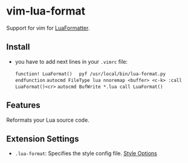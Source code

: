 # vim-lua-format

Support for vim for [LuaFormatter](https://github.com/Koihik/LuaFormatter).

## Install

* you have to add next lines in your `.vimrc` file:

  `function! LuaFormat()`
  `  pyf /usr/local/bin/lua-format.py`
  `endfunction`
  `autocmd FileType lua nnoremap <buffer> <c-k> :call LuaFormat()<cr>`
  `autocmd BufWrite *.lua call LuaFormat()`

## Features

Reformats your Lua source code.

## Extension Settings

* `.lua-format`: Specifies the style config file. [Style Options](https://github.com/Koihik/LuaFormatter/wiki/Style-Config)

